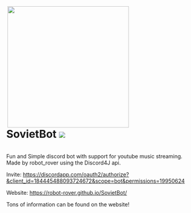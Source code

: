 <div style="display: inline-block"><img align="right" src="https://raw.githubusercontent.com/robot-rover/SovietBot/master/resource/avatars/person.jpeg" height="320" width="320">
<h1> SovietBot  <img src="https://travis-ci.org/robot-rover/SovietBot.svg?branch=master" /> </h1>
</div>

Fun and Simple discord bot with support for youtube music streaming.
Made by robot_rover using the Discord4J api.

Invite: <https://discordapp.com/oauth2/authorize?&client_id=184445488093724672&scope=bot&permissions=19950624>

Website: <https://robot-rover.github.io/SovietBot/>

Tons of information can be found on the website!
